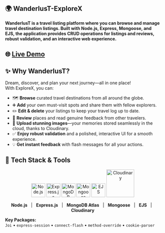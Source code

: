 ## 🌍 WanderlusT-ExploreX

**WanderlusT is a travel listing platform where you can browse and manage travel destination listings. Built with Node.js, Express, Mongoose, and EJS, the application provides CRUD operations for listings and reviews, robust validation, and an interactive web experience.**

## 🌐 [Live Demo](https://explorex-tvev.onrender.com)

## ✨ Why WanderlusT?

Dream, discover, and plan your next journey—all in one place!  
With ExploreX, you can:
- 🗺️ **Browse** curated travel destinations from all around the globe.
- ➕ **Add** your own must-visit spots and share them with fellow explorers.
- ✏️ **Edit & delete** your listings to keep your travel log up to date.
- 📝 **Review** places and read genuine feedback from other travelers.
- 📸 **Upload stunning images**—your memories stored seamlessly in the cloud, thanks to Cloudinary.
- ✅ **Enjoy robust validation** and a polished, interactive UI for a smooth experience.
- 💡 **Get instant feedback** with flash messages for all your actions.

## 🚀 Tech Stack & Tools

<p align="center">
  <img src="https://cdn.jsdelivr.net/gh/devicons/devicon/icons/nodejs/nodejs-original-wordmark.svg" width="45" title="Node.js"/>
  <img src="https://cdn.jsdelivr.net/gh/devicons/devicon/icons/express/express-original-wordmark.svg" width="45" title="Express.js"/>
  <img src="https://cdn.jsdelivr.net/gh/devicons/devicon/icons/mongodb/mongodb-original-wordmark.svg" width="45" title="MongoDB"/>
  <img src="https://cdn.jsdelivr.net/gh/devicons/devicon/icons/mongoose/mongoose-original.svg" width="45" title="Mongoose"/>
  <img src="https://cdn.jsdelivr.net/gh/devicons/devicon/icons/ejs/ejs-original.svg" width="45" title="EJS"/>
  <img src="https://res.cloudinary.com/cloudinary-marketing/image/upload/v1666702541/brand/Cloudinary_Logo_Blue.svg" width="90" title="Cloudinary"/>
</p>

<p align="center">
  <b>Node.js</b> &nbsp; | &nbsp;
  <b>Express.js</b> &nbsp; | &nbsp;
  <b>MongoDB Atlas</b> &nbsp; | &nbsp;
  <b>Mongoose</b> &nbsp; | &nbsp;
  <b>EJS</b> &nbsp; | &nbsp;
  <b>Cloudinary</b>
</p>

**Key Packages:**  
`Joi` • `express-session` • `connect-flash` • `method-override` • `cookie-parser`
